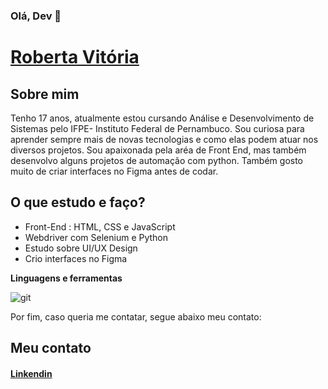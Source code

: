 ### Olá, Dev 👋
# [Roberta Vitória](.www.linkedin.com/in/roberta-vitória) 

<!--
**roberta976/roberta976** is a ✨ _special_ ✨ repository because its `README.md` (this file) appears on your GitHub profile.

Here are some ideas to get you started:

- 🔭 I’m currently working on ...
- 🌱 I’m currently learning ...
- 👯 I’m looking to collaborate on ...
- 🤔 I’m looking for help with ...
- 💬 Ask me about ...
- 📫 How to reach me: ...
- 😄 Pronouns: ...
- ⚡ Fun fact: ...
-->
## Sobre mim

Tenho 17 anos, atualmente estou cursando Análise e Desenvolvimento de Sistemas pelo IFPE- Instituto Federal de Pernambuco.
Sou curiosa para aprender sempre mais de novas tecnologias e como elas podem atuar nos diversos projetos. Sou apaixonada pela aréa de Front End, mas também desenvolvo alguns projetos de automação com python. Também gosto muito de criar interfaces no Figma antes de codar.

## O que estudo e faço?

* Front-End : HTML, CSS e JavaScript
* Webdriver com Selenium e Python
* Estudo sobre UI/UX Design
* Crio interfaces no Figma


**Linguagens e ferramentas**

![git](https://user-images.githubusercontent.com/66263681/117510086-d0850880-af61-11eb-9295-d21821cc3294.png)

Por fim, caso queria me contatar, segue abaixo meu contato:

## Meu contato


####    [Linkendin](.www.linkedin.com/in/roberta-vitória) 
